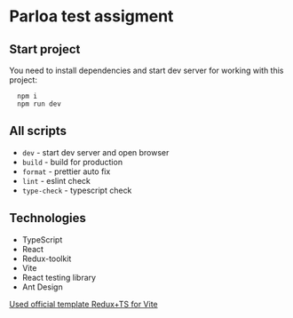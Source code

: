 # Parloa test assigment

## Start project
You need to install dependencies and start dev server for working with this project:
```
  npm i
  npm run dev
```

## All scripts
- `dev` - start dev server and open browser
- `build` - build for production
- `format` - prettier auto fix
- `lint` - eslint check
- `type-check` - typescript check

## Technologies
- TypeScript
- React
- Redux-toolkit
- Vite
- React testing library
- Ant Design

[Used official template Redux+TS for Vite](https://github.com/reduxjs/redux-templates/tree/master/packages/vite-template-redux) 
